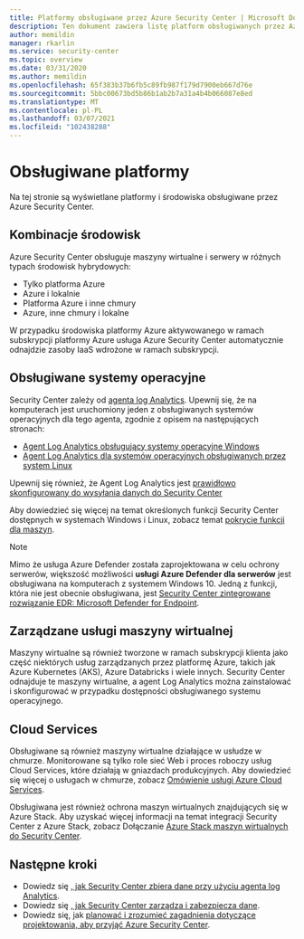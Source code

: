 ```yaml
---
title: Platformy obsługiwane przez Azure Security Center | Microsoft Docs
description: Ten dokument zawiera listę platform obsługiwanych przez Azure Security Center.
author: memildin
manager: rkarlin
ms.service: security-center
ms.topic: overview
ms.date: 03/31/2020
ms.author: memildin
ms.openlocfilehash: 65f383b37b6fb5c89fb987f179d7900eb667d76e
ms.sourcegitcommit: 5bbc00673bd5b86b1ab2b7a31a4b4b066087e8ed
ms.translationtype: MT
ms.contentlocale: pl-PL
ms.lasthandoff: 03/07/2021
ms.locfileid: "102438288"
---
```

# <a name="supported-platforms"></a>Obsługiwane platformy 

Na tej stronie są wyświetlane platformy i środowiska obsługiwane przez Azure Security Center.

## <a name="combinations-of-environments"></a>Kombinacje środowisk <a name="vm-server"></a>

Azure Security Center obsługuje maszyny wirtualne i serwery w różnych typach środowisk hybrydowych:

* Tylko platforma Azure
* Azure i lokalnie
* Platforma Azure i inne chmury
* Azure, inne chmury i lokalne

W przypadku środowiska platformy Azure aktywowanego w ramach subskrypcji platformy Azure usługa Azure Security Center automatycznie odnajdzie zasoby IaaS wdrożone w ramach subskrypcji.

## <a name="supported-operating-systems"></a>Obsługiwane systemy operacyjne

Security Center zależy od [agenta log Analytics](../azure-monitor/agents/agents-overview.md#log-analytics-agent). Upewnij się, że na komputerach jest uruchomiony jeden z obsługiwanych systemów operacyjnych dla tego agenta, zgodnie z opisem na następujących stronach:

* [Agent Log Analytics obsługujący systemy operacyjne Windows](../azure-monitor/agents/agents-overview.md#supported-operating-systems)
* [Agent Log Analytics dla systemów operacyjnych obsługiwanych przez system Linux](../azure-monitor/agents/agents-overview.md#supported-operating-systems)

Upewnij się również, że Agent Log Analytics jest [prawidłowo skonfigurowany do wysyłania danych do Security Center](security-center-enable-data-collection.md#manual-agent)

Aby dowiedzieć się więcej na temat określonych funkcji Security Center dostępnych w systemach Windows i Linux, zobacz temat [pokrycie funkcji dla maszyn](security-center-services.md).

> [!NOTE]
> Mimo że usługa Azure Defender została zaprojektowana w celu ochrony serwerów, większość możliwości **usługi Azure Defender dla serwerów** jest obsługiwana na komputerach z systemem Windows 10. Jedną z funkcji, która nie jest obecnie obsługiwana, jest [Security Center zintegrowane rozwiązanie EDR: Microsoft Defender for Endpoint](security-center-wdatp.md).

## <a name="managed-virtual-machine-services"></a>Zarządzane usługi maszyny wirtualnej <a name="virtual-machine"></a>

Maszyny wirtualne są również tworzone w ramach subskrypcji klienta jako część niektórych usług zarządzanych przez platformę Azure, takich jak Azure Kubernetes (AKS), Azure Databricks i wiele innych. Security Center odnajduje te maszyny wirtualne, a agent Log Analytics można zainstalować i skonfigurować w przypadku dostępności obsługiwanego systemu operacyjnego.

## <a name="cloud-services"></a>Cloud Services <a name="cloud-services"></a>

Obsługiwane są również maszyny wirtualne działające w usłudze w chmurze. Monitorowane są tylko role sieć Web i proces roboczy usług Cloud Services, które działają w gniazdach produkcyjnych. Aby dowiedzieć się więcej o usługach w chmurze, zobacz [Omówienie usługi Azure Cloud Services](../cloud-services/cloud-services-choose-me.md).

Obsługiwana jest również ochrona maszyn wirtualnych znajdujących się w Azure Stack. Aby uzyskać więcej informacji na temat integracji Security Center z Azure Stack, zobacz Dołączanie [Azure Stack maszyn wirtualnych do Security Center](quickstart-onboard-machines.md). 

## <a name="next-steps"></a>Następne kroki

- Dowiedz się [, jak Security Center zbiera dane przy użyciu agenta log Analytics](security-center-enable-data-collection.md).
- Dowiedz się [, jak Security Center zarządza i zabezpiecza dane](security-center-data-security.md).
- Dowiedz się, jak [planować i zrozumieć zagadnienia dotyczące projektowania, aby przyjąć Azure Security Center](security-center-planning-and-operations-guide.md).